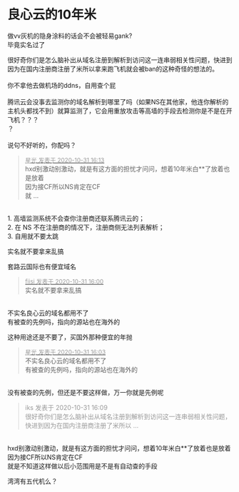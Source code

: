 # 良心云的10年米


做vv灰机的隐身涂料的话会不会被轻易gank?<br />
毕竟实名过了<img src="static/image/smiley/default/shocked.gif" smilieid="6" border="0" alt="" />

很好奇你们是怎么脑补出从域名注册到解析到访问这一连串弱相关性问题，快进到因为在国内注册商注册了米所以拿来跑飞机就会被ban的这种奇怪的想法的。<br />
<br />
你不拿他去做机场的ddns，自用查个屁<br />
<br />
腾讯云会没事去监测你的域名解析到哪里了吗（如果NS在其他家，他连你解析的主机头都找不到）就算监测了，它会用重放攻击等高墙的手段去检测你是不是在开飞机？？？<br />
？<br />
<br />
说句不好听的，你配吗？<img id="aimg_CUmZf" onclick="zoom(this, this.src, 0, 0, 0)" class="zoom" src="https://cdn.jsdelivr.net/gh/hishis/forum-master/public/images/patch.gif" onmouseover="img_onmouseoverfunc(this)" onload="thumbImg(this)" border="0" alt="" />

<div class="quote"><blockquote><font size="2"><a href="https://www.hostloc.com/forum.php?mod=redirect&amp;goto=findpost&amp;pid=9381009&amp;ptid=760629" target="_blank"><font color="#999999">星光 发表于 2020-10-31 16:13</font></a></font><br />
hxd别激动别激动，就是有这方面的担忧才问问，想着10年米白**了放着也是放着<br />
因为接CF所以NS肯定在CF<br />
就 ...</blockquote></div><br />
1. 高墙监测系统不会查你注册商还联系腾讯云的；<br />
2. 在 NS 不在注册商的情况下，注册商侧无法列表解析；<br />
3. 自用就不要太跳<img id="aimg_H6jG6" onclick="zoom(this, this.src, 0, 0, 0)" class="zoom" src="https://cdn.jsdelivr.net/gh/hishis/forum-master/public/images/patch.gif" onmouseover="img_onmouseoverfunc(this)" onload="thumbImg(this)" border="0" alt="" />

实名就不要拿来乱搞

套路云国际也有便宜域名

<div class="quote"><blockquote><font size="2"><a href="https://www.hostloc.com/forum.php?mod=redirect&amp;goto=findpost&amp;pid=9380960&amp;ptid=760629" target="_blank"><font color="#999999">fiisi 发表于 2020-10-31 16:00</font></a></font><br />
实名就不要拿来乱搞</blockquote></div><br />
不实名良心云的域名都用不了<br />
有被查的先例吗，指向的源站也在海外的

这种用途还是不要了，买国外那种便宜的年抛

<div class="quote"><blockquote><font size="2"><a href="https://www.hostloc.com/forum.php?mod=redirect&amp;goto=findpost&amp;pid=9380969&amp;ptid=760629" target="_blank"><font color="#999999">星光 发表于 2020-10-31 16:03</font></a></font><br />
不实名良心云的域名都用不了<br />
有被查的先例吗，指向的源站也在海外的</blockquote></div><br />
没有被查的先例，但还是不要这样做，万一你就是先例呢

<div class="quote"><blockquote><font color="#999999">iks 发表于 2020-10-31 16:09</font><br />
<font color="#999999">很好奇你们是怎么脑补出从域名注册到解析到访问这一连串弱相关性问题，快进到因为在国内注册商注册了米所以 ...</font></blockquote></div><br />
hxd别激动别激动，就是有这方面的担忧才问问，想着10年米白**了放着也是放着<br />
因为接CF所以NS肯定在CF<br />
就是不知道这样做以后小范围用是不是有自动查的手段

湾湾有五代机么？
